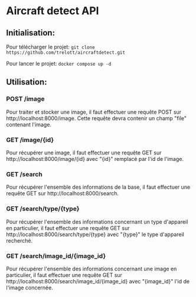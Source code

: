 # Aircraft detect API

## Initialisation:

Pour télécharger le projet: ```git clone https://github.com/trelott/aircraftdetect.git```

Pour lancer le projet: ```docker compose up -d```

## Utilisation:

### POST /image

Pour traiter et stocker une image, il faut effectuer une requête POST sur http://localhost:8000/image. Cette requête devra contenir un champ "file" contenant l'image.

### GET /image/{id}

Pour récupérer une image, il faut effectuer une requête GET sur http://localhost:8000/image/{id} avec "{id}" remplacé par l'id de l'image.

### GET /search

Pour récupérer l'ensemble des informations de la base, il faut effectuer une requête GET sur http://localhost:8000/search.

### GET /search/type/{type}

Pour récupérer l'ensemble des informations concernant un type d'appareil en particulier, il faut effectuer une requête GET sur http://localhost:8000/search/type/{type} avec "{type}" le type d'appareil recherché.

### GET /search/image_id/{image_id}

Pour récupérer l'ensemble des informations concernant une image en particulier, il faut effectuer une requête GET sur http://localhost:8000/search/image_id/{image_id} avec "{image_id}" l'id de l'image concernée.